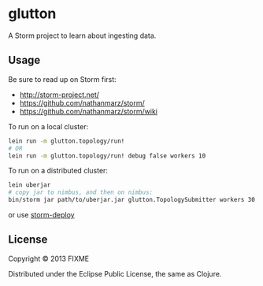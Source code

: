 # glutton

A Storm project to learn about ingesting data.

## Usage

Be sure to read up on Storm first:

- http://storm-project.net/
- https://github.com/nathanmarz/storm/
- https://github.com/nathanmarz/storm/wiki

To run on a local cluster:

```bash
lein run -m glutton.topology/run!
# OR
lein run -m glutton.topology/run! debug false workers 10
```

To run on a distributed cluster:

```bash
lein uberjar
# copy jar to nimbus, and then on nimbus:
bin/storm jar path/to/uberjar.jar glutton.TopologySubmitter workers 30 debug false
```

or use [storm-deploy](https://github.com/nathanmarz/storm-deploy/wiki)

## License

Copyright © 2013 FIXME

Distributed under the Eclipse Public License, the same as Clojure.
